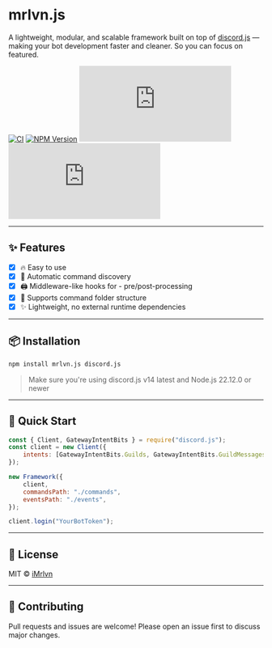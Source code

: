 # mrlvn.js
A lightweight, modular, and scalable framework built on top of [discord.js](https://discord.js.org) — making your bot development faster and cleaner. So you can focus on featured.

[![CI](https://github.com/iMrlv/mrlvn.js/actions/workflows/ci.yml/badge.svg)](https://github.com/iMrlvn/mrlvn.js/actions)
[![NPM Version](https://img.shields.io/npm/v/mrlvn.js.svg)](https://www.npmjs.com/package/mrlvn.js)
[![License](https://img.shields.io/npm/l/mrlvn.js)](LICENSE)
[![Node Version](https://img.shields.io/node/v/mrlvn.js)](https://nodejs.org)

---

## ✨ Features

- [x] 🔥 Easy to use
- [x] 🔎 Automatic command discovery
- [x] 🖨️ Middleware-like hooks for - pre/post-processing
- [x] 📁 Supports command folder structure
- [x] ✨ Lightweight, no external runtime dependencies

---

## 📦 Installation

```bash
npm install mrlvn.js discord.js
```
> Make sure you're using discord.js v14 latest and Node.js 22.12.0 or newer

---

## 🚀 Quick Start
```js
const { Client, GatewayIntentBits } = require("discord.js");
const client = new Client({
    intents: [GatewayIntentBits.Guilds, GatewayIntentBits.GuildMessages],
});

new Framework({
    client,
    commandsPath: "./commands",
    eventsPath: "./events",
});

client.login("YourBotToken");
```

---

## 📄 License

MIT © [iMrlvn](./LICENSE)

---

## 🤝 Contributing

Pull requests and issues are welcome!
Please open an issue first to discuss major changes.